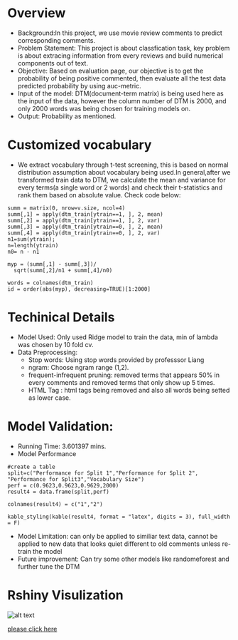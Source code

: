 # Overview 

* Background:In this project, we use movie review comments to predict corresponding comments.
* Problem Statement: This project is about classfication task, key problem is about extracing information from every reviews and build numerical components out of text.
* Objective: Based on evaluation page, our objective is to get the probability of being positive commented, then evaluate all the test data predicted probability by using auc-metric.
* Input of the model: DTM(document-term matrix) is being used here as the input of the data, however the column number of DTM is 2000, and only 2000 words was being chosen for training models on.
* Output: Probability as mentioned.

# Customized vocabulary

* We extract vocabulary through t-test screening, this is based on normal distribution assumption about vocabulary being used.In general,after we transformed train data to DTM, we calculate the mean and variance for every terms(a single word or 2 words) and check their t-statistics and rank them based on absolute value. Check code below:
```{r,eval=FALSE}
summ = matrix(0, nrow=v.size, ncol=4)
summ[,1] = apply(dtm_train[ytrain==1, ], 2, mean)
summ[,2] = apply(dtm_train[ytrain==1, ], 2, var)
summ[,3] = apply(dtm_train[ytrain==0, ], 2, mean)
summ[,4] = apply(dtm_train[ytrain==0, ], 2, var)
n1=sum(ytrain); 
n=length(ytrain)
n0= n - n1

myp = (summ[,1] - summ[,3])/
  sqrt(summ[,2]/n1 + summ[,4]/n0)

words = colnames(dtm_train)
id = order(abs(myp), decreasing=TRUE)[1:2000]
```

# Techinical Details
* Model Used: Only used Ridge model to train the data, min of lambda was chosen by 10 fold cv.
* Data Preprocessing:
  - Stop words: Using stop words provided by professsor Liang
  - ngram: Choose ngram range (1,2).
  - frequent-infrequent pruning: removed terms that appears 50% in every comments and removed terms that only show up 5 times.
  - HTML Tag : html tags being removed and also all words being setted as lower case.
  
# Model Validation:
* Running Time: 3.601397 mins.
* Model Performance
```{r}
#create a table 
split=c("Performance for Split 1","Performance for Split 2",
"Performance for Split3","Vocabulary Size")
perf = c(0.9623,0.9623,0.9629,2000)
result4 = data.frame(split,perf)

colnames(result4) = c("1","2")

kable_styling(kable(result4, format = "latex", digits = 3), full_width = F) 
```

* Model Limitation: can only be applied to similiar text data, cannot be applied to new data that looks quiet different to old comments unless re-train the model 
* Future improvement: Can try some other models like randomeforest and further tune the DTM

# Rshiny Visulization
![alt text](https://github.com/spotify2junkie/imdb_sentiment_analysis/pic.png)

[please click here](https://yuhuiluo.shinyapps.io/shiny/)
